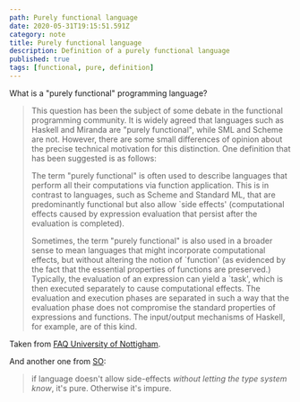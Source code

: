 ```yaml
---
path: Purely functional language
date: 2020-05-31T19:15:51.591Z
category: note
title: Purely functional language
description: Definition of a purely functional language
published: true
tags: [functional, pure, definition]
---
```


What is a "purely functional" programming language?

> This question has been the subject of some debate in the functional programming community. It is widely agreed that languages such as Haskell and Miranda are "purely functional", while SML and Scheme are not. However, there are some small differences of opinion about the precise technical motivation for this distinction. One definition that has been suggested is as follows:
>
> The term "purely functional" is often used to describe languages that perform all their computations via function application. This is in contrast to languages, such as Scheme and Standard ML, that are predominantly functional but also allow `side effects' (computational effects caused by expression evaluation that persist after the evaluation is completed).
>
> Sometimes, the term "purely functional" is also used in a broader sense to mean languages that might incorporate computational effects, but without altering the notion of \`function' (as evidenced by the fact that the essential properties of functions are preserved.) Typically, the evaluation of an expression can yield a \`task', which is then executed separately to cause computational effects. The evaluation and execution phases are separated in such a way that the evaluation phase does not compromise the standard properties of expressions and functions. The input/output mechanisms of Haskell, for example, are of this kind.

Taken from [FAQ University of Nottigham](http://www.cs.nott.ac.uk/~pszgmh/faq.html#purity).

And another one from [SO](https://softwareengineering.stackexchange.com/a/25062):

> if language doesn't allow side-effects _without letting the type system know_, it's pure. Otherwise it's impure.
